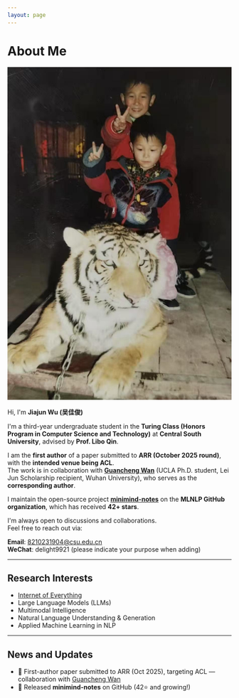 ```yaml
---
layout: page
---
```


# About Me

<img src="/images/with_tiger.jpg" class="floatpic">

Hi, I'm **Jiajun Wu (吴佳俊)**

I'm a third-year undergraduate student in the **Turing Class (Honors Program in Computer Science and Technology)** at **Central South University**, advised by **Prof. Libo Qin**.

I am the **first author** of a paper submitted to **ARR (October 2025 round)**, with the **intended venue being ACL**.  
The work is in collaboration with **[Guancheng Wan](https://guanchengwan.github.io)** (UCLA Ph.D. student, Lei Jun Scholarship recipient, Wuhan University), who serves as the **corresponding author**.

I maintain the open-source project [**minimind-notes**](https://github.com/MLNLP-World/minimind-notes) on the **MLNLP GitHub organization**, which has received **42+ stars**.

I'm always open to discussions and collaborations.  
Feel free to reach out via:  

**Email**: 8210231904@csu.edu.cn  
**WeChat**: delight9921 (please indicate your purpose when adding)

---

## Research Interests

- [Internet of Everything](https://scholar.google.com/citations?view_op=search_authors&hl=zh-CN&mauthors=label:internet_of_everything)
- Large Language Models (LLMs)
- Multimodal Intelligence
- Natural Language Understanding & Generation
- Applied Machine Learning in NLP

---

## News and Updates

- 📝 First-author paper submitted to ARR (Oct 2025), targeting ACL — collaboration with [Guancheng Wan](https://guanchengwan.github.io)  
- 🚀 Released **minimind-notes** on GitHub (42⭐ and growing!)  

<br>
